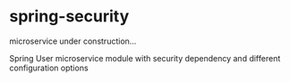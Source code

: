 # spring-security
microservice under construction...


Spring User microservice module with security dependency and different configuration options
